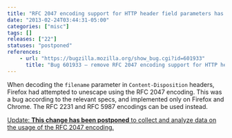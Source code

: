 ```yaml
---
title: "RFC 2047 encoding support for HTTP header field parameters has been removed"
date: "2013-02-24T03:44:31-05:00"
categories: ["misc"]
tags: []
releases: ["22"]
statuses: "postponed"
references:
    - url: "https://bugzilla.mozilla.org/show_bug.cgi?id=601933"
      title: "Bug 601933 – remove RFC 2047 encoding support for HTTP header field parameters"
---
```

When decoding the `filename` parameter in `Content-Disposition` headers, Firefox had attempted to unescape using the RFC 2047 encoding. This was a bug according to the relevant specs, and implemented only on Firefox and Chrome. The RFC 2231 and RFC 5987 encodings can be used instead.

<ins>Update: [**This change has been postponed**](https://bugzilla.mozilla.org/show_bug.cgi?id=875615) to collect and analyze data on the usage of the RFC 2047 encoding.</ins>
